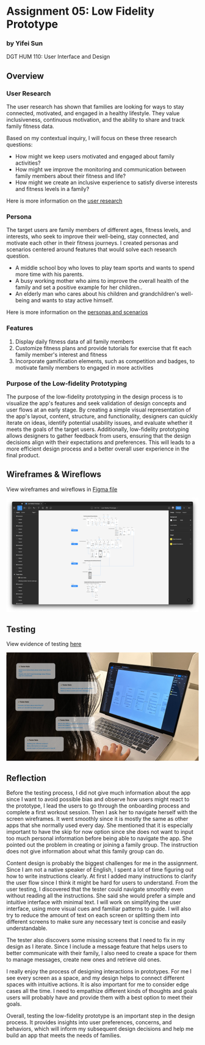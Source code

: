 # Assignment 05: Low Fidelity Prototype

### by Yifei Sun
DGT HUM 110: User Interface and Design

## Overview

### User Research

The user research has shown that families are looking for ways to stay connected, motivated, and engaged in a healthy lifestyle. They value inclusiveness, continuous motivation, and the ability to share and track family fitness data.

Based on my contextual inquiry, I will focus on these three research questions:

- How might we keep users motivated and engaged about family activities?
- How might we improve the monitoring and communication between family members about their fitness and life?
- How might we create an inclusive experience to satisfy diverse interests and fitness levels in a family?

Here is more information on the <a href = "https://github.com/yfsun0920/DH110-2023Spring/blob/main/Assignments/A03/README.md"> user research </a>

### Persona

The target users are family members of different ages, fitness levels, and interests, who seek to improve their well-being, stay connected, and motivate each other in their fitness journeys. I created personas and scenarios centered around features that would solve each research question.

- A middle school boy who loves to play team sports and wants to spend more time with his parents.
- A busy working mother who aims to improve the overall health of the family and set a positive example for her children..
- An elderly man who cares about his children and grandchildren's well-being and wants to stay active himself.

Here is more information on the <a href = "https://github.com/yfsun0920/DH110-2023Spring/blob/main/Assignments/A04/README.md"> personas and scenarios </a>

### Features
1. Display daily fitness data of all family members
2. Customize fitness plans and provide tutorials for exercise that fit each family member's interest and fitness
3. Incorporate gamification elements, such as competition and badges, to motivate family members to engaged in more activities

### Purpose of the Low-fidelity Prototyping
The purpose of the low-fidelity prototyping in the design process is to visualize the app's features and seek validation of design concepts and user flows at an early stage. By creating a simple visual representation of the app's layout, content, structure, and functionality, designers can quickly iterate on ideas, identify potential usability issues, and evaluate whether it meets the goals of the target users. Additionally, low-fidelity prototyping allows designers to gather feedback from users, ensuring that the design decisions align with their expectations and preferences. This will leads to a more efficient design process and a better overall user experience in the final product.

## Wireframes & Wireflows
View wireframes and wireflows in <a href = "https://www.figma.com/file/CZlXnb6g29cyaJ69TkcDPR/Low-fidelity-Prototype?type=design&node-id=0%3A1&t=mkXwlZfStE5DySX2-1"> Figma file </a>

![image](Images/Wireframes-Figma.png)

## Testing
View evidence of testing <a href = "https://drive.google.com/file/d/1X_Sissd6IrV1P5sCGeJbV43Va8BaTFTu/view?usp=share_link"> here </a>

![image](Images/TestingWireflow.png)

## Reflection

Before the testing process, I did not give much information about the app since I want to avoid possible bias and observe how users might react to the prototype, I lead the users to go through the onboarding process and complete a first workout session. Then I ask her to navigate herself with the screen wireframes. It went smoothly since it is mostly the same as other apps that she normally used every day. She mentioned that it is especially important to have the skip for now option since she does not want to input too much personal information before being able to navigate the app. She pointed out the problem in creating or joining a family group. The instruction does not give information about what this family group can do.

Content design is probably the biggest challenges for me in the assignment. Since I am not a native speaker of English, I spent a lot of time figuring out how to write instructions clearly. At first I added many instructions to clarify the user flow since I think it might be hard for users to understand. From the user testing, I discovered that the tester could navigate smoothly even without reading all the instructions. She said she would prefer a simple and intuitive interface with minimal text. I will work on simplifying the user interface, using more visual cues and familiar patterns to guide. I will also try to reduce the amount of text on each screen or splitting them into different screens to make sure any necessary text is concise and easily understandable.

The tester also discovers some missing screens that I need to fix in my design as I iterate. Since I include a message feature that helps users to better communicate with their family, I also need to create a space for them to manage messages, create new ones and retrieve old ones.

I really enjoy the process of designing interactions in prototypes. For me I see every screen as a space, and my design helps to connect different spaces with intuitive actions. It is also important for me to consider edge cases all the time. I need to empathize different kinds of thoughts and goals users will probably have and provide them with a best option to meet their goals.

Overall, testing the low-fidelity prototype is an important step in the design process. It provides insights into user preferences, concerns, and behaviors, which will inform my subsequent design decisions and help me build an app that meets the needs of families.

